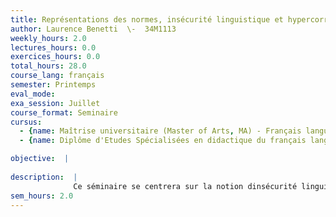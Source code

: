 ```yaml
---
title: Représentations des normes, insécurité linguistique et hypercorrection
author: Laurence Benetti  \-  34M1113
weekly_hours: 2.0
lectures_hours: 0.0
exercices_hours: 0.0
total_hours: 28.0
course_lang: français
semester: Printemps
eval_mode: 
exa_session: Juillet
course_format: Seminaire
cursus:
  - {name: Maîtrise universitaire (Master of Arts, MA) - Français langue étrangère, type: N/A, credits: \-}
  - {name: Diplôme d'Etudes Spécialisées en didactique du français langue étrangère, type: N/A, credits: \-}

objective:  |
            
description:  |
              Ce séminaire se centrera sur la notion dinsécurité linguistique et sur ses effets dans des contextes dapprentissage des L2. Après un inventaire des principales études portant sur linsécurité linguistique en L1, nous envisagerons ses manifestations chez des locuteurs non natifs, domaine encore peu exploré. Pour ce faire, nous nous baserons notamment sur lanalyse de corpus et sur lobservation critique de matériel didactique consacré au FLE (sites et manuels). Nous accorderons un intérêt particulier aux phénomènes dhypercorrection, souvent méconnus en FLE, ainsi quaux conditions de leur émergence: jugements sociaux sur les variantes en usage et métadiscours stigmatisants focalisés sur les normes de prestige. Ce parcours nous invitera à développer des pistes pour une définition pragmatique de la variation linguistique dans la construction dune compétence plurilingue.
sem_hours: 2.0
---
```

